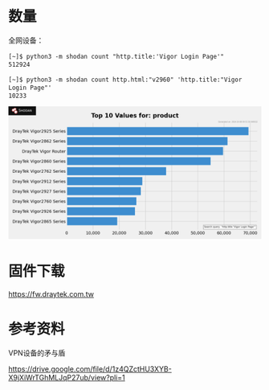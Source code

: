 # 数量

全网设备：

```
[~]$ python3 -m shodan count "http.title:'Vigor Login Page'"
512924
```

```
[~]$ python3 -m shodan count http.html:"v2960" 'http.title:"Vigor Login Page"'
10233
```

![image-20241008175401727](images/image-20241008175401727.png)


# 固件下载

https://fw.draytek.com.tw

# 参考资料

VPN设备的矛与盾

https://drive.google.com/file/d/1z4QZctHU3XYB-X9jXiWrTGhMLJqP27ub/view?pli=1